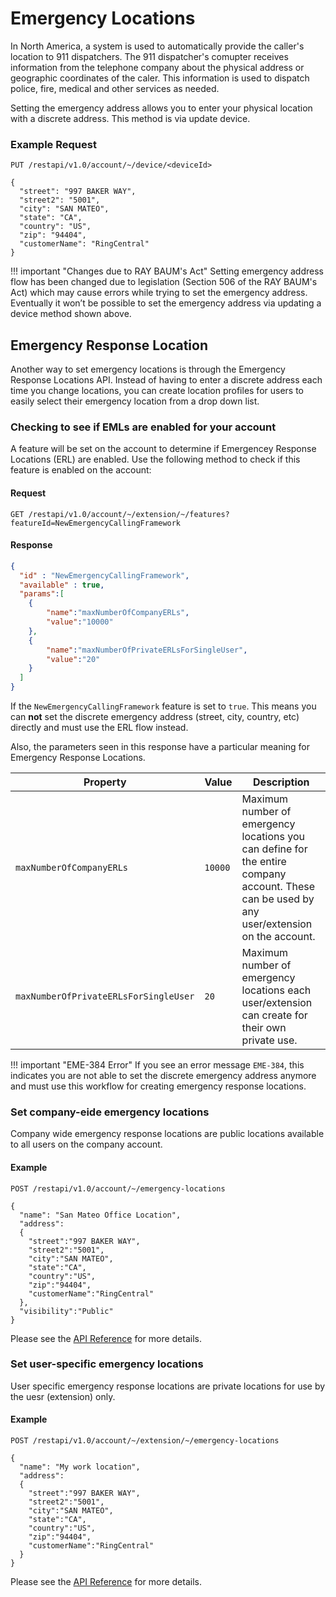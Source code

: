 # Emergency Locations

In North America, a system is used to automatically provide the caller's location to 911 dispatchers. The 911 dispatcher's comupter receives information from the telephone company about the physical address or geographic coordinates of the caler. This information is used to dispatch police, fire, medical and other services as needed.

Setting the emergency address allows you to enter your physical location with a discrete address. This method is via update device.

### Example Request

```http
PUT /restapi/v1.0/account/~/device/<deviceId>

{
  "street": "997 BAKER WAY",
  "street2": "5001",
  "city": "SAN MATEO",
  "state": "CA",
  "country": "US",
  "zip": "94404",
  "customerName": "RingCentral"
}
```

!!! important "Changes due to RAY BAUM's Act"
    Setting emergency address flow has been changed due to legislation (Section 506 of the RAY BAUM's Act) which may cause errors while trying to set the emergency address. Eventually it won’t be possible to set the emergency address via updating a device method shown above.

## Emergency Response Location

Another way to set emergency locations is through the Emergency Response Locations API. Instead of having to enter a discrete address each time you change locations, you can create location profiles for users to easily select their emergency location from a drop down list.

### Checking to see if EMLs are enabled for your account

A feature will be set on the account to determine if Emergencey Response Locations (ERL) are enabled. Use the following method to check if this feature is enabled on the account:

#### Request

```http
GET /restapi/v1.0/account/~/extension/~/features?featureId=NewEmergencyCallingFramework
```

#### Response

```json
{
  "id" : "NewEmergencyCallingFramework",
  "available" : true,
  "params":[
    {
        "name":"maxNumberOfCompanyERLs",
        "value":"10000"
    },
    {
        "name":"maxNumberOfPrivateERLsForSingleUser",
        "value":"20"
    }
  ]
}
```

If the `NewEmergencyCallingFramework` feature is set to `true`.  This means you can **not** set the discrete emergency address (street, city, country, etc) directly and must use the ERL flow instead.

Also, the parameters seen in this response have a particular meaning for Emergency Response Locations.

| Property | Value | Description |
|-|-|-|
| `maxNumberOfCompanyERLs` | `10000` | Maximum number of emergency locations you can define for the entire company account. These can be used by any user/extension on the account. |
| `maxNumberOfPrivateERLsForSingleUser` | `20` | Maximum number of emergency locations each user/extension can create for their own private use. |


!!! important "EME-384 Error"
    If you see an error message `EME-384`, this indicates you are not able to set the discrete emergency address anymore and must use this workflow for creating emergency response locations.

### Set company-eide emergency locations

Company wide emergency response locations are public locations available to all users on the company account. 

#### Example

```http
POST /restapi/v1.0/account/~/emergency-locations

{
  "name": "San Mateo Office Location",
  "address":
  {
    "street":"997 BAKER WAY",
    "street2":"5001",
    "city":"SAN MATEO",
    "state":"CA",
    "country":"US",
    "zip":"94404",
    "customerName":"RingCentral"
  },
  "visibility":"Public"
}
```

Please see the [API Reference](https://developers.ringcentral.com/api-reference/Automatic-Location-Updates/createEmergencyLocation) for more details.

### Set user-specific emergency locations

User specific emergency response locations are private locations for use by the uesr (extension) only.

#### Example

```http
POST /restapi/v1.0/account/~/extension/~/emergency-locations

{
  "name": "My work location",
  "address":
  {
    "street":"997 BAKER WAY",
    "street2":"5001",
    "city":"SAN MATEO",
    "state":"CA",
    "country":"US",
    "zip":"94404",
    "customerName":"RingCentral"
  }
}
```

Please see the [API Reference](https://developers.ringcentral.com/api-reference/Automatic-Location-Updates/createExtensionEmergencyLocation) for more details.
